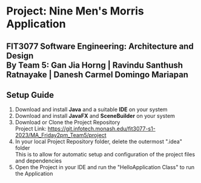 # Project: Nine Men's Morris Application
**FIT3077 Software Engineering: Architecture and Design** <br>
By Team 5: Gan Jia Horng | Ravindu Santhush Ratnayake | Danesh Carmel Domingo Mariapan
---

## Setup Guide
1. Download and install **Java** and a suitable **IDE** on your system
2. Download and install **JavaFX** and **SceneBuilder** on your system
3. Download or Clone the Project Repository <br>
   Project Link: https://git.infotech.monash.edu/fit3077-s1-2023/MA_Friday2pm_Team5/project <br>
4. In your local Project Repository folder, delete the outermost ".idea" folder <br>
   This is to allow for automatic setup and configuration of the project files and dependencies
5. Open the Project in your IDE and run the "HelloApplication Class" to run the Application
